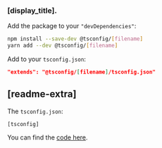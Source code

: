 ### [display_title].

Add the package to your `"devDependencies"`:

```sh
npm install --save-dev @tsconfig/[filename]
yarn add --dev @tsconfig/[filename]
```

Add to your `tsconfig.json`:

```json
"extends": "@tsconfig/[filename]/tsconfig.json"
```
[readme-extra]
---

The `tsconfig.json`: 

```jsonc
[tsconfig]
```

You can find the [code here](https://github.com/tsconfig/bases/blob/master/bases/[filename].json).

